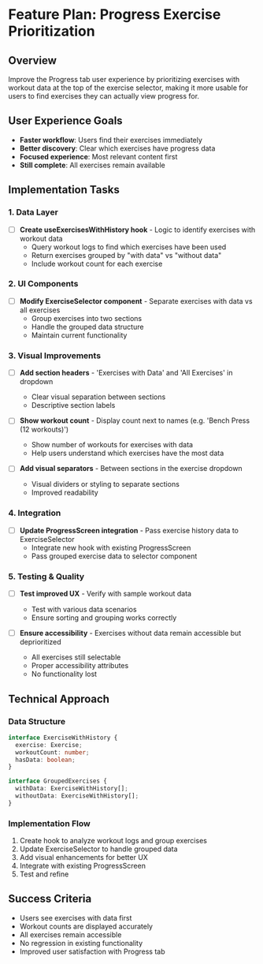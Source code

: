 # Feature Plan: Progress Exercise Prioritization

## Overview
Improve the Progress tab user experience by prioritizing exercises with workout data at the top of the exercise selector, making it more usable for users to find exercises they can actually view progress for.

## User Experience Goals
- **Faster workflow**: Users find their exercises immediately
- **Better discovery**: Clear which exercises have progress data  
- **Focused experience**: Most relevant content first
- **Still complete**: All exercises remain available

## Implementation Tasks

### 1. Data Layer
- [ ] **Create useExercisesWithHistory hook** - Logic to identify exercises with workout data
  - Query workout logs to find which exercises have been used
  - Return exercises grouped by "with data" vs "without data"
  - Include workout count for each exercise

### 2. UI Components
- [ ] **Modify ExerciseSelector component** - Separate exercises with data vs all exercises
  - Group exercises into two sections
  - Handle the grouped data structure
  - Maintain current functionality

### 3. Visual Improvements
- [ ] **Add section headers** - 'Exercises with Data' and 'All Exercises' in dropdown
  - Clear visual separation between sections
  - Descriptive section labels

- [ ] **Show workout count** - Display count next to names (e.g. 'Bench Press (12 workouts)')
  - Show number of workouts for exercises with data
  - Help users understand which exercises have the most data

- [ ] **Add visual separators** - Between sections in the exercise dropdown
  - Visual dividers or styling to separate sections
  - Improved readability

### 4. Integration
- [ ] **Update ProgressScreen integration** - Pass exercise history data to ExerciseSelector
  - Integrate new hook with existing ProgressScreen
  - Pass grouped exercise data to selector component

### 5. Testing & Quality
- [ ] **Test improved UX** - Verify with sample workout data
  - Test with various data scenarios
  - Ensure sorting and grouping works correctly

- [ ] **Ensure accessibility** - Exercises without data remain accessible but deprioritized
  - All exercises still selectable
  - Proper accessibility attributes
  - No functionality lost

## Technical Approach

### Data Structure
```typescript
interface ExerciseWithHistory {
  exercise: Exercise;
  workoutCount: number;
  hasData: boolean;
}

interface GroupedExercises {
  withData: ExerciseWithHistory[];
  withoutData: ExerciseWithHistory[];
}
```

### Implementation Flow
1. Create hook to analyze workout logs and group exercises
2. Update ExerciseSelector to handle grouped data
3. Add visual enhancements for better UX
4. Integrate with existing ProgressScreen
5. Test and refine

## Success Criteria
- Users see exercises with data first
- Workout counts are displayed accurately  
- All exercises remain accessible
- No regression in existing functionality
- Improved user satisfaction with Progress tab